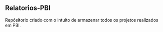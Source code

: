 ## Relatorios-PBI

Repósitorio criado com o intuito de armazenar todos os projetos realizados em PBI.
